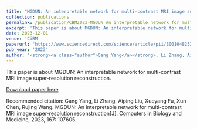 ```yaml
---
title: "MGDUN: An interpretable network for multi-contrast MRI image super-resolution reconstruction"
collection: publications
permalink: /publication/CBM2023-MGDUN_An interpretable network for multi-contrast MRI image super-resolution reconstruction
excerpt: 'This paper is about MGDUN: An interpretable network for multi-contrast MRI image super-resolution reconstruction.'
date: 2023-12-01
venue: 'CiBM'
paperurl: 'https://www.sciencedirect.com/science/article/pii/S0010482523010703'
pub_year: '2023'
author: '<strong><a class="author">Gang Yang</a></strong>, Li Zhang, Aiping Liu, Xueyang Fu, Xun Chen, Rujing Wang'
---
```

This paper is about MGDUN: An interpretable network for multi-contrast MRI image super-resolution reconstruction.

[Download paper here](https://www.sciencedirect.com/science/article/abs/pii/S0010482523010703)

Recommended citation: Gang Yang, Li Zhang, Aiping Liu, Xueyang Fu, Xun Chen, Rujing Wang. MGDUN: An interpretable network for multi-contrast MRI image super-resolution reconstruction[J]. Computers in Biology and Medicine, 2023, 167: 107605.
